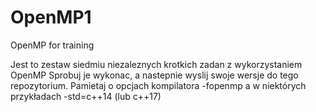 # OpenMP1
OpenMP for training

Jest to zestaw siedmiu niezaleznych krotkich zadan z wykorzystaniem OpenMP
Sprobuj je wykonac, a nastepnie wyslij swoje wersje do tego repozytorium.
Pamietaj o opcjach kompilatora -fopenmp
a w niektórych przykładach  -std=c++14 (lub c++17)
